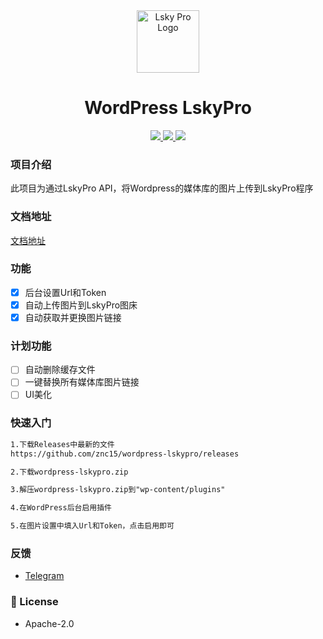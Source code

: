 <center>
<img width="100" src="https://avatars.githubusercontent.com/u/100565733?s=200" alt="Lsky Pro Logo"/>
</center>
<h1 align="center">WordPress LskyPro</h1>

<p align="center">
  <a href="https://github.com/znc15/wordpress-lskypro?tab=Apache-2.0-1-ov-file">
  <img src="https://img.shields.io/badge/Apache-2">
  </a>
  <a href="https://github.com/znc15/wordpress-lskypro">
  <img src="https://img.shields.io/github/languages/code-size/znc15/wordpress-lskypro?color=blueviolet" />
  </a>
  <a href="https://github.com/znc15/wordpress-lskypro">
  <img src="https://img.shields.io/github/v/release/znc15/wordpress-lskypro?include_prereleases&style=flat-square"/>
  </a>
</p>

### 项目介绍

此项目为通过LskyPro API，将Wordpress的媒体库的图片上传到LskyPro程序

### 文档地址

[文档地址](https://github.com/znc15/wordpress-lskypro/wiki)

### 功能

- [x] 后台设置Url和Token
- [x] 自动上传图片到LskyPro图床
- [x] 自动获取并更换图片链接

### 计划功能 

- [ ] 自动删除缓存文件
- [ ] 一键替换所有媒体库图片链接
- [ ] UI美化

### 快速入门
```markdown
1.下载Releases中最新的文件
https://github.com/znc15/wordpress-lskypro/releases

2.下载wordpress-lskypro.zip

3.解压wordpress-lskypro.zip到"wp-content/plugins"

4.在WordPress后台启用插件

5.在图片设置中填入Url和Token，点击启用即可
```

### 反馈
- [Telegram](https://t.me/Count_API)

### :scroll: License

- Apache-2.0